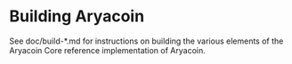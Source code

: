 Building Aryacoin
================

See doc/build-*.md for instructions on building the various
elements of the Aryacoin Core reference implementation of Aryacoin.
